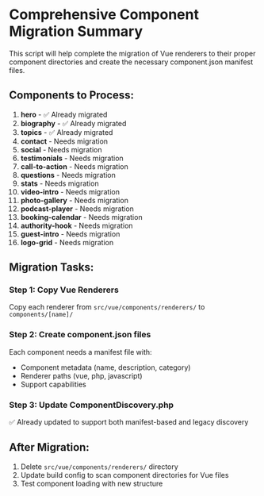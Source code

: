 # Comprehensive Component Migration Summary

This script will help complete the migration of Vue renderers to their proper component directories and create the necessary component.json manifest files.

## Components to Process:

1. **hero** - ✅ Already migrated
2. **biography** - ✅ Already migrated  
3. **topics** - ✅ Already migrated
4. **contact** - Needs migration
5. **social** - Needs migration
6. **testimonials** - Needs migration
7. **call-to-action** - Needs migration
8. **questions** - Needs migration
9. **stats** - Needs migration
10. **video-intro** - Needs migration
11. **photo-gallery** - Needs migration
12. **podcast-player** - Needs migration
13. **booking-calendar** - Needs migration
14. **authority-hook** - Needs migration
15. **guest-intro** - Needs migration
16. **logo-grid** - Needs migration

## Migration Tasks:

### Step 1: Copy Vue Renderers
Copy each renderer from `src/vue/components/renderers/` to `components/[name]/`

### Step 2: Create component.json files
Each component needs a manifest file with:
- Component metadata (name, description, category)
- Renderer paths (vue, php, javascript)
- Support capabilities

### Step 3: Update ComponentDiscovery.php
✅ Already updated to support both manifest-based and legacy discovery

## After Migration:
1. Delete `src/vue/components/renderers/` directory
2. Update build config to scan component directories for Vue files
3. Test component loading with new structure
